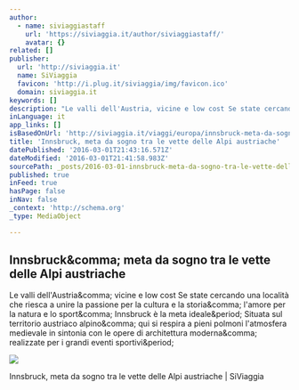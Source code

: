 ```yaml
---
author:
  - name: siviaggiastaff
    url: 'https://siviaggia.it/author/siviaggiastaff/'
    avatar: {}
related: []
publisher:
  url: 'http://siviaggia.it'
  name: SiViaggia
  favicon: 'http://i.plug.it/siviaggia/img/favicon.ico'
  domain: siviaggia.it
keywords: []
description: "Le valli dell'Austria, vicine e low cost Se state cercando una località che riesca a unire la passione per la cultura e la storia, l'amore per la natura e lo sport, Innsbruck è la meta ideale. Situata sul territorio austriaco alpino, qui si respira a pieni polmoni l'atmosfera medievale in sintonia con le opere di architettura moderna, realizzate per i grandi eventi sportivi."
inLanguage: it
app_links: []
isBasedOnUrl: 'http://siviaggia.it/viaggi/europa/innsbruck-meta-da-sogno-alpi-austriache/129517/'
title: 'Innsbruck, meta da sogno tra le vette delle Alpi austriache'
datePublished: '2016-03-01T21:43:16.571Z'
dateModified: '2016-03-01T21:41:58.983Z'
sourcePath: _posts/2016-03-01-innsbruck-meta-da-sogno-tra-le-vette-delle-alpi-austriache.md
published: true
inFeed: true
hasPage: false
inNav: false
_context: 'http://schema.org'
_type: MediaObject

---
```

<article style=""><h1>Innsbruck&amp;comma; meta da sogno tra le vette delle Alpi austriache</h1><p>Le valli dell'Austria&amp;comma; vicine e low cost Se state cercando una località che riesca a unire la passione per la cultura e la storia&amp;comma; l'amore per la natura e lo sport&amp;comma; Innsbruck è la meta ideale&amp;period; Situata sul territorio austriaco alpino&amp;comma; qui si respira a pieni polmoni l'atmosfera medievale in sintonia con le opere di architettura moderna&amp;comma; realizzate per i grandi eventi sportivi&amp;period;</p><img src="https://siviaggia.files.wordpress.com/2015/05/alti_tauri_ufftur.jpg?w=500&amp;h=340&amp;crop=1" /></article>

Innsbruck, meta da sogno tra le vette delle Alpi austriache | SiViaggia